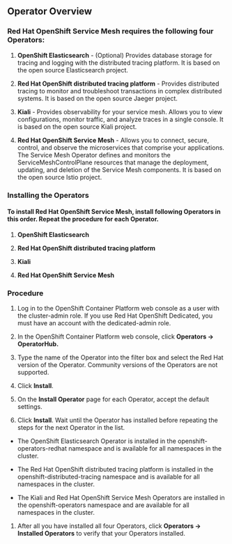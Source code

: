 ## Operator Overview

### Red Hat OpenShift Service Mesh requires the following four Operators:

1. **OpenShift Elasticsearch** - (Optional) Provides database storage for tracing and logging with the distributed tracing platform. It is based on the open source Elasticsearch project.

1. **Red Hat OpenShift distributed tracing platform** - Provides distributed tracing to monitor and troubleshoot transactions in complex distributed systems. It is based on the open source Jaeger project.

1. **Kiali** - Provides observability for your service mesh. Allows you to view configurations, monitor traffic, and analyze traces in a single console. It is based on the open source Kiali project.

1. **Red Hat OpenShift Service Mesh** - Allows you to connect, secure, control, and observe the microservices that comprise your applications. The Service Mesh Operator defines and monitors the ServiceMeshControlPlane resources that manage the deployment, updating, and deletion of the Service Mesh components. It is based on the open source Istio project.

### Installing the Operators
#### To install Red Hat OpenShift Service Mesh, install following Operators in this order. Repeat the procedure for each Operator.

1. **OpenShift Elasticsearch**

1. **Red Hat OpenShift distributed tracing platform**

1. **Kiali**

1. **Red Hat OpenShift Service Mesh**

### Procedure
1. Log in to the OpenShift Container Platform web console as a user with the cluster-admin role. If you use Red Hat OpenShift Dedicated, you must have an account with the dedicated-admin role.

1. In the OpenShift Container Platform web console, click **Operators → OperatorHub.**

1. Type the name of the Operator into the filter box and select the Red Hat version of the Operator. Community versions of the Operators are not supported.

1. Click **Install**.

1. On the **Install Operator** page for each Operator, accept the default settings.

1. Click **Install**. Wait until the Operator has installed before repeating the steps for the next Operator in the list.

  * The OpenShift Elasticsearch Operator is installed in the openshift-operators-redhat namespace and is available for all namespaces in the cluster.

  * The Red Hat OpenShift distributed tracing platform is installed in the openshift-distributed-tracing namespace and is available for all namespaces in the cluster.

  * The Kiali and Red Hat OpenShift Service Mesh Operators are installed in the openshift-operators namespace and are available for all namespaces in the cluster.

1. After all you have installed all four Operators, click **Operators → Installed Operators** to verify that your Operators installed.
